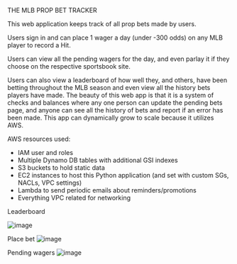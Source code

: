 THE MLB PROP BET TRACKER

This web application keeps track of all prop bets made by users.

Users sign in and can place 1 wager a day (under -300 odds) on any MLB player to record a Hit. 

Users can view all the pending wagers for the day, and even parlay it if they choose on the respective sportsbook site.

Users can also view a leaderboard of how well they, and others, have been betting throughout the MLB season and even view all the history bets players have made.
The beauty of this web app is that it is a system of checks and balances where any one person can update the pending bets page, and anyone can see all the history of bets and report if an error has been made.
This app can dynamically grow to scale because it utilizes AWS.


AWS resources used: 
 - IAM user and roles
 - Multiple Dynamo DB tables with additional GSI indexes
 - S3 buckets to hold static data
 - EC2 instances to host this Python application (and set with custom SGs, NACLs, VPC settings)
 - Lambda to send periodic emails about reminders/promotions
 - Everything VPC related for networking



Leaderboard

![image](https://github.com/Daniel-Higgins/mlb_prop-b_tracker/assets/32625437/3089f681-1866-423f-923b-3c819217f023)




Place bet
![image](https://github.com/Daniel-Higgins/mlb_prop-b_tracker/assets/32625437/1f1e7294-d2b2-4f0d-95ea-0372ed08a0ca)



Pending wagers
![image](https://github.com/Daniel-Higgins/mlb_prop-b_tracker/assets/32625437/c5f9c603-fecf-4e23-b062-e3eda6a3a5a3)

